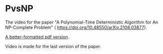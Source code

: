 # PvsNP

The video for the paper "A Polynomial-Time Deterministic Algorithm for An NP-Complete Problem" (
https://doi.org/10.48550/arXiv.2108.03877).

[A better-formatted pdf version](arXiv-final-NP=P.pdf).

Video is made for the last version of the paper.


